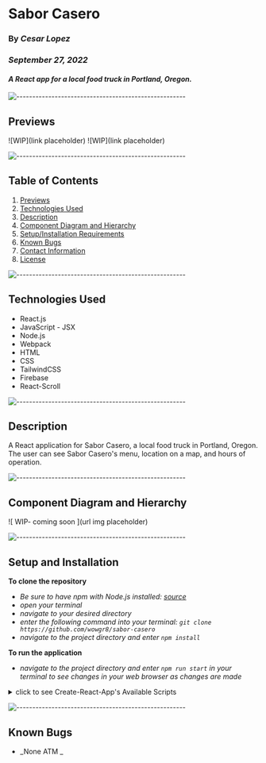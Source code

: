 # Sabor Casero

### By _**Cesar Lopez**_

### _September 27, 2022_

#### _A React app for a local food truck in Portland, Oregon._

![-----------------------------------------------------](https://raw.githubusercontent.com/andreasbm/readme/master/assets/lines/aqua.png)

## Previews <a id="previews"></a>

![WIP](link placeholder)
![WIP](link placeholder)


![-----------------------------------------------------](https://raw.githubusercontent.com/andreasbm/readme/master/assets/lines/aqua.png)

## Table of Contents

1. [Previews](#previews)
2. [Technologies Used](#technologies)
3. [Description](#description)
4. [Component Diagram and Hierarchy](#diagram)
5. [Setup/Installation Requirements](#setup)
6. [Known Bugs](#bugs)
7. [Contact Information](#contact)
8. [License](#license)

![-----------------------------------------------------](https://raw.githubusercontent.com/andreasbm/readme/master/assets/lines/aqua.png)

## Technologies Used <a id="technologies"></a>  

* React.js
* JavaScript - JSX
* Node.js
* Webpack
* HTML
* CSS
* TailwindCSS
* Firebase
* React-Scroll

![-----------------------------------------------------](https://raw.githubusercontent.com/andreasbm/readme/master/assets/lines/aqua.png)

## Description <a id="description"></a>

A React application for Sabor Casero, a local food truck in Portland, Oregon. The user can see Sabor Casero's menu, location on a map, and hours of operation.

![-----------------------------------------------------](https://raw.githubusercontent.com/andreasbm/readme/master/assets/lines/aqua.png)

## Component Diagram and Hierarchy <a id = "diagram"></a>

![ WIP- coming soon ](url img placeholder)

![-----------------------------------------------------](https://raw.githubusercontent.com/andreasbm/readme/master/assets/lines/aqua.png)

## Setup and Installation <a id="setup"></a>

**To clone the repository**
* _Be sure to have npm with Node.js installed: [source](https://nodejs.org/en/download/)_
* _open your terminal_
* _navigate to your desired directory_
* _enter the following command into your terminal: `git clone https://github.com/wowgr8/sabor-casero`_
* _navigate to the project directory and enter `npm install`_

**To run the application**
* _navigate to the project directory and enter `npm run start` in your terminal to see changes in your web browser as changes are made_

<details ><summary>click to see Create-React-App's Available Scripts</summary>

## Getting Started with Create React App

This project was bootstrapped with [Create React App](https://github.com/facebook/create-react-app).

#### Available Scripts 

In the project directory, you can run:

#### `npm start`

Runs the app in the development mode.\
Open [http://localhost:3000](http://localhost:3000) to view it in your browser.

The page will reload when you make changes.\
You may also see any lint errors in the console.

#### `npm test`

Launches the test runner in the interactive watch mode.\
See the section about [running tests](https://facebook.github.io/create-react-app/docs/running-tests) for more information.

#### `npm run build`

Builds the app for production to the `build` folder.\
It correctly bundles React in production mode and optimizes the build for the best performance.

The build is minified and the filenames include the hashes.\
Your app is ready to be deployed!

See the section about [deployment](https://facebook.github.io/create-react-app/docs/deployment) for more information.

#### `npm run eject`

**Note: this is a one-way operation. Once you `eject`, you can't go back!**

If you aren't satisfied with the build tool and configuration choices, you can `eject` at any time. This command will remove the single build dependency from your project.

Instead, it will copy all the configuration files and the transitive dependencies (webpack, Babel, ESLint, etc) right into your project so you have full control over them. All of the commands except `eject` will still work, but they will point to the copied scripts so you can tweak them. At this point you're on your own.

You don't have to ever use `eject`. The curated feature set is suitable for small and middle deployments, and you shouldn't feel obligated to use this feature. However we understand that this tool wouldn't be useful if you couldn't customize it when you are ready for it.

## Learn More About Create-React-App

You can learn more in the [Create React App documentation](https://facebook.github.io/create-react-app/docs/getting-started).

To learn React, check out the [React documentation](https://reactjs.org/).

### Code Splitting

This section has moved here: [https://facebook.github.io/create-react-app/docs/code-splitting](https://facebook.github.io/create-react-app/docs/code-splitting)

### Analyzing the Bundle Size

This section has moved here: [https://facebook.github.io/create-react-app/docs/analyzing-the-bundle-size](https://facebook.github.io/create-react-app/docs/analyzing-the-bundle-size)

### Making a Progressive Web App

This section has moved here: [https://facebook.github.io/create-react-app/docs/making-a-progressive-web-app](https://facebook.github.io/create-react-app/docs/making-a-progressive-web-app)

### Advanced Configuration

This section has moved here: [https://facebook.github.io/create-react-app/docs/advanced-configuration](https://facebook.github.io/create-react-app/docs/advanced-configuration)

### Deployment

This section has moved here: [https://facebook.github.io/create-react-app/docs/deployment](https://facebook.github.io/create-react-app/docs/deployment)

### `npm run build` fails to minify

This section has moved here: [https://facebook.github.io/create-react-app/docs/troubleshooting#npm-run-build-fails-to-minify](https://facebook.github.io/create-react-app/docs/troubleshooting#npm-run-build-fails-to-minify)
</details>

![-----------------------------------------------------](https://raw.githubusercontent.com/andreasbm/readme/master/assets/lines/aqua.png)
## Known Bugs <a id="bugs"></a>

* _None ATM _